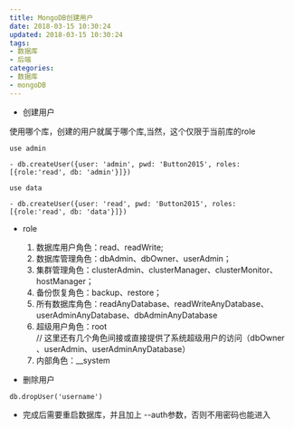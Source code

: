 ```yaml
---
title: MongoDB创建用户
date: 2018-03-15 10:30:24
updated: 2018-03-15 10:30:24
tags:
- 数据库
- 后端
categories:
- 数据库
- mongoDB
---
```


- 创建用户

使用哪个库，创建的用户就属于哪个库,当然，这个仅限于当前库的role

```
use admin

- db.createUser({user: 'admin', pwd: 'Button2015', roles: [{role:'read', db: 'admin'}]})

use data

- db.createUser({user: 'read', pwd: 'Button2015', roles: [{role:'read', db: 'data'}]})
```

- role

    1. 数据库用户角色：read、readWrite;
    2. 数据库管理角色：dbAdmin、dbOwner、userAdmin；
    3. 集群管理角色：clusterAdmin、clusterManager、clusterMonitor、hostManager；
    4. 备份恢复角色：backup、restore；
    5. 所有数据库角色：readAnyDatabase、readWriteAnyDatabase、userAdminAnyDatabase、dbAdminAnyDatabase
    6. 超级用户角色：root  
    // 这里还有几个角色间接或直接提供了系统超级用户的访问（dbOwner 、userAdmin、userAdminAnyDatabase）
    7. 内部角色：__system
- 删除用户

```
db.dropUser('username')
```

- 完成后需要重启数据库，并且加上 --auth参数，否则不用密码也能进入